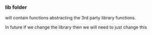 ### lib folder
will contain functions abstracting the 3rd party library functions.

In future if we change the library then we will need to just change this